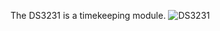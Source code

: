 The DS3231 is a timekeeping module.
![DS3231](https://github.com/RiceAllDay22/CSR_Arduino_Collection/blob/main/Individual_Modules/DS3231/Misc/DS3231.jpg)
